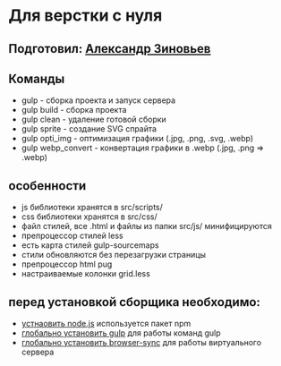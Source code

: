 Для верстки с нуля
=====================

Подготовил: [Александр Зиновьев](http://uzinok.ru/)
-----------------------------------

Команды
-----------------------------------

* gulp - сборка проекта и запуск сервера
* gulp build - сборка проекта
* gulp clean - удаление готовой сборки
* gulp sprite - создание SVG спрайта
* gulp opti_img - оптимизация графики (.jpg, .png, .svg, .webp)
* gulp webp_convert - конвертация графики в .webp (.jpg, .png => .webp)

особенности
-----------------------------------

* js библиотеки хранятся в src/scripts/
* css библиотеки хранятся в src/css/
* файл стилей, все .html и файлы из папки src/js/ минифицируются
* препроцессор стилей less
* есть карта стилей gulp-sourcemaps
* стили обновляются без перезагрузки страницы
* препроцессор html pug
* настраиваемые колонки grid.less

перед установкой сборщика необходимо:
-----------------------------------

* [устнаовить node.js](https://nodejs.org/) используется пакет npm
* [глобально установить gulp](https://gulpjs.com/) для работы команд gulp
* [глобально установить browser-sync](https://browsersync.io/) для работы виртуального сервера